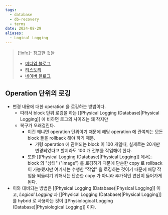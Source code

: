 ```yaml
---
tags:
  - database
  - db-recovery
  - terms
date: 2024-08-29
aliases:
  - Logical Logging
---
```

> [!info]- 참고한 것들
> - [미디엄 블로그](https://medium.com/@vikas.singh_67409/algorithms-for-recovery-and-isolation-exploiting-semantics-aries-d904765fb9b8)
> - [티스토리](https://sksstar.tistory.com/128)
> - [네이버 블로그](https://blog.naver.com/pjy791004/60122780251)

## Operation 단위의 로깅

- 변경 내용에 대한 operation 을 로깅하는 방법이다.
	- 따라서 block 단위 로깅을 하는 [[Physical Logging (Database)|Physical Logging]] 에 비하면 로그의 사이즈는 꽤 작지만
	- 복구가 오래걸린다.
		- 이건 왜냐면 operation 단위이기 때문에 해당 operation 에 관여되는 모든 block 들을 rollback 해야 하기 때문.
			- 가령 operation 에 관여되는 block 이 100 개일때, 실제로는 20개만 변경되었다고 할지라도 100 개 전부를 작업해야 한다.
		- 또한 [[Physical Logging (Database)|Physical Logging]] 에서는 block 의 "상태" ("image") 를 로깅하기 때문에 단순한 copy 로 rollback 이 가능했지만 여기서는 수행한 "작업" 을 로깅하는 것이기 때문에 해당 작업을 되돌리기 위해서는 단순한 copy 가 아니라 추가적인 연산이 들어가게 된다.
- 이와 대비되는 방법은 [[Physical Logging (Database)|Physical Logging]] 이고, *Logical Logging* 과 [[Physical Logging (Database)|Physical Logging]] 를 hybrid 로 사용하는 것이 [[Physiological Logging (Database)|Physiological Logging]] 이다.